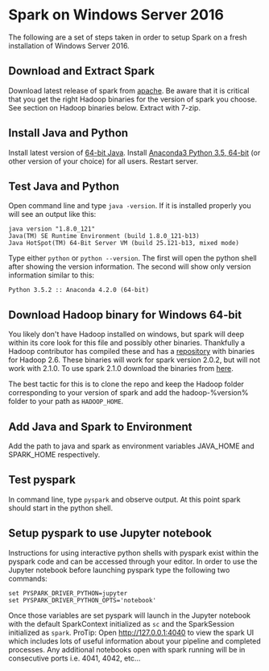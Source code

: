# Spark on Windows Server 2016

The following are a set of steps taken in order to setup Spark on a fresh installation of Windows Server 2016.

## Download and Extract Spark
Download latest release of spark from [apache](spark.apache.org/downloads.html).
Be aware that it is critical that you get the right Hadoop binaries for the version of spark you choose. See section on Hadoop binaries below.
Extract with 7-zip.

## Install Java and Python
Install latest version of [64-bit Java](http://javadl.oracle.com/webapps/download/AutoDL?BundleId=218833_e9e7ea248e2c4826b92b3f075a80e441).
Install [Anaconda3 Python 3.5, 64-bit](https://repo.continuum.io/archive/Anaconda3-4.2.0-Windows-x86_64.exe) (or other version of your choice) for all users. Restart server.

## Test Java and Python
Open command line and type `java -version`. If it is installed properly you will see an output like this:
```
java version "1.8.0_121"
Java(TM) SE Runtime Environment (build 1.8.0_121-b13)
Java HotSpot(TM) 64-Bit Server VM (build 25.121-b13, mixed mode)
```
Type either `python` or `python --version`.
The first will open the python shell after showing the version information. The second will show only version information similar to this:
```
Python 3.5.2 :: Anaconda 4.2.0 (64-bit)
```

## Download Hadoop binary for Windows 64-bit
You likely don't have Hadoop installed on windows, but spark will deep within its core look for this file and possibly other binaries. Thankfully a Hadoop contributor has compiled these and has a [repository](https://github.com/steveloughran/winutils) with binaries for Hadoop 2.6. These binaries will work for spark version 2.0.2, but will not work with 2.1.0. To use spark 2.1.0 download the binaries from [here](https://github.com/karthikj1/Hadoop-2.7.1-Windows-64-binaries/releases/download/v2.7.1/hadoop-2.7.1.tar.gz).

The best tactic for this is to clone the repo and keep the Hadoop folder corresponding to your version of spark and add the hadoop-%version% folder to your path as `HADOOP_HOME`.

## Add Java and Spark to Environment
Add the path to java and spark as environment variables JAVA_HOME and SPARK_HOME respectively.

## Test pyspark
In command line, type `pyspark` and observe output. At this point spark should start in the python shell.

## Setup pyspark to use Jupyter notebook
Instructions for using interactive python shells with pyspark exist within the pyspark code and can be accessed through your editor. In order to use the Jupyter notebook before launching pyspark type the following two commands:

```
set PYSPARK_DRIVER_PYTHON=jupyter
set PYSPARK_DRIVER_PYTHON_OPTS='notebook'
```
Once those variables are set pyspark will launch in the Jupyter notebook with the default SparkContext initialized as `sc` and the SparkSession initialized as `spark`. ProTip: Open http://127.0.0.1:4040 to view the spark UI which includes lots of useful information about your pipeline and completed processes. Any additional notebooks open with spark running will be in consecutive ports i.e. 4041, 4042, etc...
